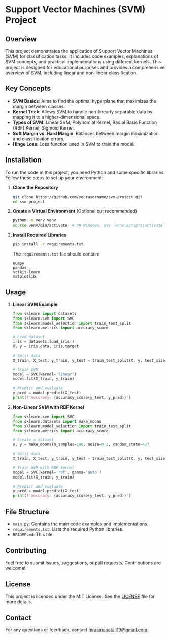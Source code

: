 # Support Vector Machines (SVM) Project

## Overview

This project demonstrates the application of Support Vector Machines (SVM) for classification tasks. It includes code examples, explanations of SVM concepts, and practical implementations using different kernels. This project is designed for educational purposes and provides a comprehensive overview of SVM, including linear and non-linear classification.

## Key Concepts

- **SVM Basics**: Aims to find the optimal hyperplane that maximizes the margin between classes.
- **Kernel Trick**: Allows SVM to handle non-linearly separable data by mapping it to a higher-dimensional space.
- **Types of SVM**: Linear SVM, Polynomial Kernel, Radial Basis Function (RBF) Kernel, Sigmoid Kernel.
- **Soft Margin vs. Hard Margin**: Balances between margin maximization and classification errors.
- **Hinge Loss**: Loss function used in SVM to train the model.

## Installation

To run the code in this project, you need Python and some specific libraries. Follow these steps to set up your environment:

1. **Clone the Repository**
   ```bash
   git clone https://github.com/yourusername/svm-project.git
   cd svm-project
   ```

2. **Create a Virtual Environment** (Optional but recommended)
   ```bash
   python -m venv venv
   source venv/bin/activate  # On Windows, use `venv\Scripts\activate`
   ```

3. **Install Required Libraries**
   ```bash
   pip install -r requirements.txt
   ```

   The `requirements.txt` file should contain:
   ```
   numpy
   pandas
   scikit-learn
   matplotlib
   ```

## Usage

1. **Linear SVM Example**
   ```python
   from sklearn import datasets
   from sklearn.svm import SVC
   from sklearn.model_selection import train_test_split
   from sklearn.metrics import accuracy_score

   # Load dataset
   iris = datasets.load_iris()
   X, y = iris.data, iris.target

   # Split data
   X_train, X_test, y_train, y_test = train_test_split(X, y, test_size=0.3, random_state=42)

   # Train SVM
   model = SVC(kernel='linear')
   model.fit(X_train, y_train)

   # Predict and evaluate
   y_pred = model.predict(X_test)
   print(f'Accuracy: {accuracy_score(y_test, y_pred)}')
   ```

2. **Non-Linear SVM with RBF Kernel**
   ```python
   from sklearn.svm import SVC
   from sklearn.datasets import make_moons
   from sklearn.model_selection import train_test_split
   from sklearn.metrics import accuracy_score

   # Create a dataset
   X, y = make_moons(n_samples=100, noise=0.2, random_state=42)

   # Split data
   X_train, X_test, y_train, y_test = train_test_split(X, y, test_size=0.3, random_state=42)

   # Train SVM with RBF kernel
   model = SVC(kernel='rbf', gamma='auto')
   model.fit(X_train, y_train)

   # Predict and evaluate
   y_pred = model.predict(X_test)
   print(f'Accuracy: {accuracy_score(y_test, y_pred)}')
   ```

## File Structure

- `main.py`: Contains the main code examples and implementations.
- `requirements.txt`: Lists the required Python libraries.
- `README.md`: This file.

## Contributing

Feel free to submit issues, suggestions, or pull requests. Contributions are welcome!

## License

This project is licensed under the MIT License. See the [LICENSE](LICENSE) file for more details.

## Contact

For any questions or feedback, contact [hiraamanatali19@gmail.com](mailto:hiraamanatali19e@gmail.com).
